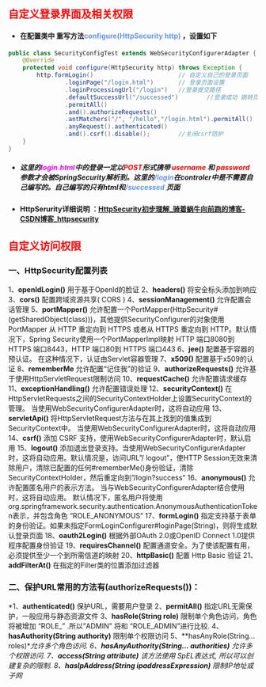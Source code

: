 ## <font color='red'>自定义登录界面及相关权限</font>



- #### 在配置类中 重写方法<font color='cornflowerblue'>configure(HttpSecurity http)</font> ，设置如下

```java
public class SecurityConfigTest extends WebSecurityConfigurerAdapter {   
	@Override
    protected void configure(HttpSecurity http) throws Exception {
        http.formLogin()                     	// 自定义自己的登录页面
                .loginPage("/login.html")    	// 登录页面设置
                .loginProcessingUrl("/login")   //登录提交路径
                .defaultSuccessUrl("/successed")        //登录成功 跳转页面
                .permitAll()
                .and().authorizeRequests()
                .antMatchers("/", "/hello","/login.html").permitAll()  //设置那些路径可以直接访问
                .anyRequest().authenticated()
                .and().csrf().disable();        //关闭csrf防护
    }
}
```

- ##### 这里的<font color='fuchsia'>login.html</font>中的登录一定以<font color='red'>POST</font>形式携带 <font color='red'>username </font>和 <font color='red'>password </font>参数才会被SpringSecurity解析到。这里的<font color='cornflowerblue'>/login</font>在controler中是不需要自己编写的。自己编写的只有html和<font color='cornflowerblue'>/successed</font> 页面



- #### HttpSerurity详细说明 ：[HttpSecurity初步理解_骑着蜗牛向前跑的博客-CSDN博客_httpsecurity](https://blog.csdn.net/yy_diego/article/details/92800756)



## <font color='red'>自定义访问权限</font>



### 一、HttpSecurity配置列表

1、**openldLogin()** 用于基于Openld的脸证
2、**headers()** 将安全标头添加到响应
3、**cors()** 配置跨域资源共享( CORS )
4、**sessionManagement()** 允许配置会话管理
5、**portMapper()** 允许配置一个PortMapper(HttpSecurity#(getSharedObject(class)))，其他提供SecurityConfigurer的对象使用 PortMapper 从 HTTP 重定向到 HTTPS 或者从 HTTPS 重定向到 HTTP。默认情况下，Spring Security使用一个PortMapperImpl映射 HTTP 端口8080到 HTTPS 端口8443，HTTP 端口80到 HTTPS 端口443
6、**jee()** 配置基于容器的预认证。 在这种情况下，认证由Servlet容器管理
7、**x509()** 配置基于x509的认证
8、**rememberMe** 允许配置“记住我”的验证
9、**authorizeRequests()** 允许基于使用HttpServletRequest限制访问
10、**requestCache()** 允许配置请求缓存
11、**exceptionHandling()** 允许配置错误处理
12、**securityContext()** 在HttpServletRequests之间的SecurityContextHolder上设置SecurityContext的管理。 当使用WebSecurityConfigurerAdapter时，这将自动应用
13、**servletApi()** 将HttpServletRequest方法与在其上找到的值集成到SecurityContext中。 当使用WebSecurityConfigurerAdapter时，这将自动应用
14、**csrf()** 添加 CSRF 支持，使用WebSecurityConfigurerAdapter时，默认启用
15、**logout()** 添加退出登录支持。当使用WebSecurityConfigurerAdapter时，这将自动应用。默认情况是，访问URL”/ logout”，使HTTP Session无效来清除用户，清除已配置的任何#rememberMe()身份验证，清除SecurityContextHolder，然后重定向到”/login?success”
16、**anonymous()** 允许配置匿名用户的表示方法。 当与WebSecurityConfigurerAdapter结合使用时，这将自动应用。 默认情况下，匿名用户将使用org.springframework.security.authentication.AnonymousAuthenticationToken表示，并包含角色 “ROLE_ANONYMOUS”
17、**formLogin()** 指定支持基于表单的身份验证。如果未指定FormLoginConfigurer#loginPage(String)，则将生成默认登录页面
18、**oauth2Login()** 根据外部OAuth 2.0或OpenID Connect 1.0提供程序配置身份验证
19、**requiresChannel()** 配置通道安全。为了使该配置有用，必须提供至少一个到所需信道的映射
20、**httpBasic()** 配置 Http Basic 验证
21、**addFilterAt()** 在指定的Filter类的位置添加过滤器

### 二、保护URL常用的方法有(authorizeRequests())：

*1、**authenticated()** 保护URL，需要用户登录
2、**permitAll()** 指定URL无需保护，一般应用与静态资源文件
3、**hasRole(String role)** 限制单个角色访问，角色将被增加 “ROLE_” .所以”ADMIN” 将和 “ROLE_ADMIN”进行比较.
4、**hasAuthority(String authority)** 限制单个权限访问
5、**hasAnyRole(String… roles)**允许多个角色访问.
6、**hasAnyAuthority(String… authorities)** 允许多个权限访问.
7、**access(String attribute)** 该方法使用 SpEL表达式, 所以可以创建复杂的限制.
8、**hasIpAddress(String ipaddressExpression)** 限制IP地址或子网*
